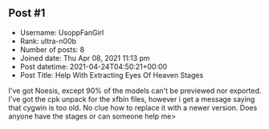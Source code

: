 ## Post #1
- Username: UsoppFanGirl
- Rank: ultra-n00b
- Number of posts: 8
- Joined date: Thu Apr 08, 2021 11:13 pm
- Post datetime: 2021-04-24T04:50:21+00:00
- Post Title: Help With Extracting Eyes Of Heaven Stages

I've got Noesis, except 90% of the models can't be previewed nor exported. I've got the cpk unpack for the xfbin files, however i get a message saying that cygwin is too old. No clue how to replace it with a newer version. Does anyone have the stages or can someone help me>
